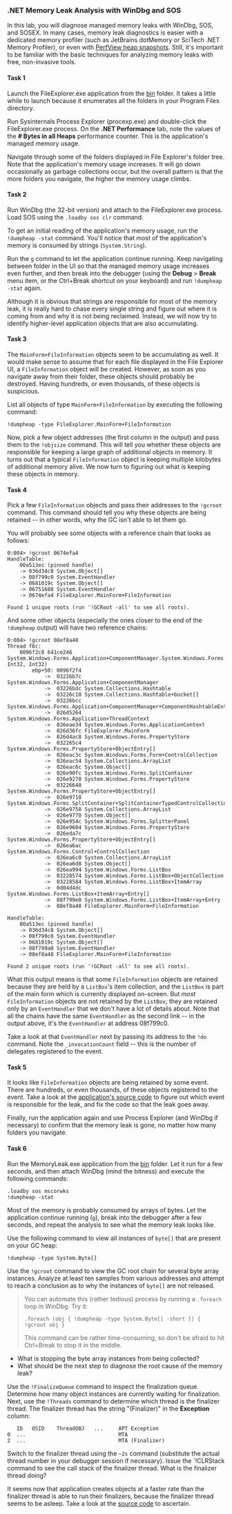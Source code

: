 ### .NET Memory Leak Analysis with WinDbg and SOS

In this lab, you will diagnose managed memory leaks with WinDbg, SOS, and SOSEX. In many cases, memory leak diagnostics is easier with a dedicated memory profiler (such as JetBrains dotMemory or SciTech .NET Memory Profiler), or even with [PerfView heap snapshots](../perf-perfview-netleak). Still, it's important to be familiar with the basic techniques for analyzing memory leaks with free, non-invasive tools.

#### Task 1

Launch the FileExplorer.exe application from the [bin](bin/) folder. It takes a little while to launch because it enumerates all the folders in your Program Files directory.

Run Sysinternals Process Explorer (procexp.exe) and double-click the FileExplorer.exe process. On the **.NET Performance** tab, note the values of the **# Bytes in all Heaps** performance counter. This is the application's managed memory usage.

Navigate through some of the folders displayed in File Explorer's folder tree. Note that the application's memory usage increases. It will go down occasionally as garbage collections occur, but the overall pattern is that the more folders you navigate, the higher the memory usage climbs.

#### Task 2

Run WinDbg (the 32-bit version) and attach to the FileExplorer.exe process. Load SOS using the `.loadby sos clr` command.

To get an initial reading of the application's memory usage, run the `!dumpheap -stat` command. You'll notice that most of the application's memory is consumed by strings (`System.String`).

Run the `g` command to let the application continue running. Keep navigating between folder in the UI so that the managed memory usage increases even further, and then break into the debugger (using the **Debug** > **Break** menu item, or the Ctrl+Break shortcut on your keyboard) and run `!dumpheap -stat` again. 

Although it is obvious that strings are responsible for most of the memory leak, it is really hard to chase every single string and figure out where it is coming from and why it is not being reclaimed. Instead, we will now try to identify higher-level application objects that are also accumulating.

#### Task 3

The `MainForm+FileInformation` objects seem to be accumulating as well. It would make sense to assume that for each file displayed in the File Explorer UI, a `FileInformation` object will be created. However, as soon as you navigate away from their folder, these objects should probably be destroyed. Having hundreds, or even thousands, of these objects is suspicious.

List all objects of type `MainForm+FileInformation` by executing the following command:

```
!dumpheap -type FileExplorer.MainForm+FileInformation
```

Now, pick a few object addresses (the first column in the output) and pass them to the `!objsize` command. This will tell you whether these objects are responsible for keeping a large graph of additional objects in memory. It turns out that a typical `FileInformation` object is keeping multiple kilobytes of additional memory alive. We now turn to figuring out what is keeping these objects in memory.

#### Task 4

Pick a few `FileInformation` objects and pass their addresses to the `!gcroot` command. This command should tell you why these objects are being retained -- in other words, why the GC isn't able to let them go.

You will probably see some objects with a reference chain that looks as follows:

```
0:004> !gcroot 0674efa4 
HandleTable:
    00a513ec (pinned handle)
    -> 036d34c8 System.Object[]
    -> 08f799c0 System.EventHandler
    -> 0681019c System.Object[]
    -> 06751688 System.EventHandler
    -> 0674efa4 FileExplorer.MainForm+FileInformation

Found 1 unique roots (run '!GCRoot -all' to see all roots).
```

And some other objects (especially the ones closer to the end of the `!dumpheap` output) will have two reference chains:

```
0:004> !gcroot 08ef8a48 
Thread f6c:
    0096f2c8 641ce246 System.Windows.Forms.Application+ComponentManager.System.Windows.Forms.UnsafeNativeMethods.IMsoComponentManager.FPushMessageLoop(IntPtr, Int32, Int32)
        ebp+50: 0096f2f4
            ->  03226b7c System.Windows.Forms.Application+ComponentManager
            ->  03226bdc System.Collections.Hashtable
            ->  03226c10 System.Collections.Hashtable+bucket[]
            ->  03226bcc System.Windows.Forms.Application+ComponentManager+ComponentHashtableEntry
            ->  026d5264 System.Windows.Forms.Application+ThreadContext
            ->  026eae34 System.Windows.Forms.ApplicationContext
            ->  026d36fc FileExplorer.MainForm
            ->  026d4ac8 System.Windows.Forms.PropertyStore
            ->  032265c4 System.Windows.Forms.PropertyStore+ObjectEntry[]
            ->  026eac3c System.Windows.Forms.Form+ControlCollection
            ->  026eac54 System.Collections.ArrayList
            ->  026eac6c System.Object[]
            ->  026e90fc System.Windows.Forms.SplitContainer
            ->  026e9270 System.Windows.Forms.PropertyStore
            ->  03226640 System.Windows.Forms.PropertyStore+ObjectEntry[]
            ->  026e9718 System.Windows.Forms.SplitContainer+SplitContainerTypedControlCollection
            ->  026e9758 System.Collections.ArrayList
            ->  026e9770 System.Object[]
            ->  026e954c System.Windows.Forms.SplitterPanel
            ->  026e9604 System.Windows.Forms.PropertyStore
            ->  026eda7c System.Windows.Forms.PropertyStore+ObjectEntry[]
            ->  026ea6ac System.Windows.Forms.Control+ControlCollection
            ->  026ea6c0 System.Collections.ArrayList
            ->  026ea6d8 System.Object[]
            ->  026ea994 System.Windows.Forms.ListBox
            ->  03228574 System.Windows.Forms.ListBox+ObjectCollection
            ->  03228584 System.Windows.Forms.ListBox+ItemArray
            ->  0d04d4dc System.Windows.Forms.ListBox+ItemArray+Entry[]
            ->  08f799e0 System.Windows.Forms.ListBox+ItemArray+Entry
            ->  08ef8a48 FileExplorer.MainForm+FileInformation

HandleTable:
    00a513ec (pinned handle)
    -> 036d34c8 System.Object[]
    -> 08f799c0 System.EventHandler
    -> 0681019c System.Object[]
    -> 08f799a0 System.EventHandler
    -> 08ef8a48 FileExplorer.MainForm+FileInformation

Found 2 unique roots (run '!GCRoot -all' to see all roots).
```

What this output means is that some `FileInformation` objects are retained because they are held by a `ListBox`'s item collection, and the `ListBox` is part of the main form which is currently displayed on-screen. But *most* `FileInformation` objects are not retained by the `ListBox`; they are retained only by an `EventHandler` that we don't have a lot of details about. Note that all the chains have the same `EventHandler` as the second link -- in the output above, it's the `EventHandler` at address 08f799c0.

Take a look at that `EventHandler` next by passing its address to the `!do` command. Note the `_invocationCount` field -- this is the number of delegates registered to the event.

#### Task 5

It looks like `FileInformation` objects are being retained by some event. There are hundreds, or even thousands, of these objects registered to the event. Take a look at the [application's source code](src/FileExplorer/) to figure out which event is responsible for the leak, and fix the code so that the leak goes away.

Finally, run the application again and use Process Explorer (and WinDbg if necessary) to confirm that the memory leak is gone, no matter how many folders you navigate.

#### Task 6

Run the MemoryLeak.exe application from the [bin](bin/) folder. Let it run for a few seconds, and then attach WinDbg (mind the bitness) and execute the following commands:

```
.loadby sos mscorwks
!dumpheap -stat
```

Most of the memory is probably consumed by arrays of bytes. Let the application continue running (`g`), break into the debugger after a few seconds, and repeat the analysis to see what the memory leak looks like.

Use the following command to view all instances of `byte[]` that are present on your GC heap:

```
!dumpheap -type System.Byte[]
```

Use the `!gcroot` command to view the GC root chain for several byte array instances. Analyze at least ten samples from various addresses and attempt to reach a conclusion as to why the instances of `byte[]` are not released.

> You can automate this (rather tedious) process by running a `.foreach` loop in WinDbg. Try it:
>
> ```
> .foreach (obj { !dumpheap -type System.Byte[] -short }) { !gcroot obj }
> ```
>
> This command can be rather time-consuming, so don't be afraid to hit Ctrl+Break to stop it in the middle.

* What is stopping the byte array instances from being collected?
* What should be the next step to diagnose the root cause of the memory leak?

Use the `!FinalizeQueue` command to inspect the finalization queue. Determine how many object instances are currently waiting for finalization. Next, use the `!Threads` command to determine which thread is the finalizer thread. The finalizer thread has the string "(Finalizer)" in the **Exception** column:

```
   ID	OSID	ThreadOBJ	...		APT	Exception
0  ...					            MTA	
2  ...					            MTA	(Finalizer)
```

Switch to the finalizer thread using the `~2s` command (substitute the actual thread number in your debugger session if necessary). Issue the `!CLRStack command to see the call stack of the finalizer thread. What is the finalizer thread doing?

It seems now that application creates objects at a faster rate than the finalizer thread is able to run their finalizers, because the finalizer thread seems to be asleep. Take a look at the [source code](src/MemoryLeak/) to ascertain.
